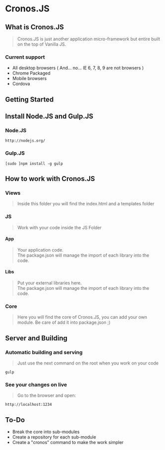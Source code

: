Cronos.JS
=========

## What is Cronos.JS
> Cronos.JS is just another application micro-framework but entire built on the top of Vanilla JS.

### Current support
- All desktop browsers ( And... no... IE 6, 7, 8, 9 are not browsers )
- Chrome Packaged
- Mobile browsers
- Cordova

## Getting Started

## Install Node.JS and Gulp.JS

### Node.JS
```
http://nodejs.org/
```

### Gulp.JS
```
[sudo ]npm install -g gulp
```

## How to work with Cronos.JS

### Views
> Inside this folder you will find the index.html and a templates folder

### JS
> Work with your code inside the JS Folder

#### App
> Your application code.  
> The package.json will manage the import of each library into the code.

#### Libs
> Put your external libraries here.  
> The package.json will manage the import of each library into the code.

### Core
> Here you will find the core of Cronos.JS, you can add your own module. Be care of add it into package.json ;)

## Server and Building

### Automatic building and serving
> Just use the next command on the root when you work on your code  

```
gulp
```

### See your changes on live
> Go to the browser and open:  

```
http://localhost:1234
```

## To-Do
- Break the core into sub-modules
- Create a repository for each sub-module
- Create a "cronos" command to make the work simpler